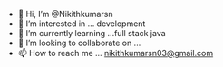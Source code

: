 - 👋 Hi, I’m @Nikithkumarsn
- 👀 I’m interested in ... development
- 🌱 I’m currently learning ...full stack java
- 💞️ I’m looking to collaborate on ...
- 📫 How to reach me ... nikithkumarsn03@gmail.com

<!---
Nikithkumarsn/Nikithkumarsn is a ✨ special ✨ repository because its `README.md` (this file) appears on your GitHub profile.
You can click the Preview link to take a look at your changes.
--->
